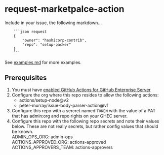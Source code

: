 # request-marketpalce-action

Include in your issue, the following markdown...

```
    ```json request
    {
        "owner": "hashicorp-contrib",
        "repo": "setup-packer"
    }
    ```
```
See [examples.md](examples.md) for more examples.

## Prerequisites
1. You must have [enabled GitHub Actions for GitHub Enterprise Server](https://docs.github.com/en/enterprise-server@3.4/admin/github-actions/enabling-github-actions-for-github-enterprise-server)
1. Configure the org where this repo resides to allow the following actions:
    - actions/setup-node@v2
    - peter-murray/issue-body-parser-action@v1
1. Configure this repo with a sercret named `TOKEN` with the value of a PAT that has admin:org and repo rights on your GHEC server.
1. Configure this repo with the following repo secrets and note their values below. These are not really secrets, but rather config values that should be known.  
ADMIN_OPS_ORG: admin-ops  
ACTIONS_APPROVED_ORG: actions-approved 
ACTIONS_APPROVERS_TEAM: actions-approvers  